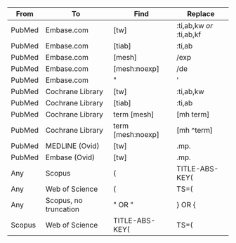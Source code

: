 
| From  | To | Find | Replace |
| ---- | -- | ---- | ------- |
| PubMed | Embase.com  | [tw] | :ti,ab,kw *or* :ti,ab,kf |
| PubMed | Embase.com  | [tiab] | :ti,ab |
| PubMed | Embase.com  | [mesh] | /exp |
| PubMed | Embase.com  | [mesh:noexp] | /de |
| PubMed | Embase.com  | " | ' |
| PubMed | Cochrane Library  | [tw] | :ti,ab,kw |
| PubMed | Cochrane Library  | [tiab] | :ti,ab |
| PubMed | Cochrane Library | term [mesh] | [mh term] |
| PubMed | Cochrane Library  | term [mesh:noexp] | [mh ^term]|
| PubMed | MEDLINE (Ovid) | [tw] | .mp. |
| PubMed | Embase (Ovid) | [tw] | .mp. |
| Any | Scopus | ( | TITLE-ABS-KEY( |
| Any | Web of Science | ( | TS=( |
| Any | Scopus, no truncation | " OR " | } OR { |
| Scopus | Web of Science | TITLE-ABS-KEY( | TS=( |




